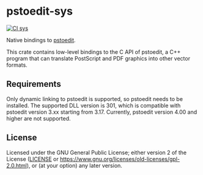 # pstoedit-sys

[![CI sys](https://github.com/hanmertens/pstoedit-rs/workflows/CI%20sys/badge.svg)](https://github.com/hanmertens/pstoedit-rs/actions?query=workflow%3A"CI+sys")

Native bindings to [pstoedit](http://pstoedit.net).

This crate contains low-level bindings to the C API of pstoedit, a C++ program
that can translate PostScript and PDF graphics into other vector formats.

## Requirements

Only dynamic linking to pstoedit is supported, so pstoedit needs to be
installed. The supported DLL version is 301, which is compatible with pstoedit
version 3.xx starting from 3.17. Currently, pstoedit version 4.00 and higher
are not supported.

## License

Licensed under the GNU General Public License; either version 2 of the License
([LICENSE](LICENSE) or https://www.gnu.org/licenses/old-licenses/gpl-2.0.html),
or (at your option) any later version.
